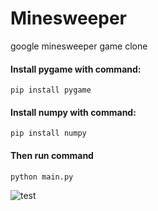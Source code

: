 # Minesweeper
google minesweeper game clone
#### Install pygame with command:
```
pip install pygame
```
#### Install numpy with command:
```
pip install numpy
```
#### Then run command
```
python main.py
```

![test](https://github.com/IsekaiCode/Minesweeper/assets/109307799/20993315-5c8d-4d48-8fac-09bc75313c1c)
